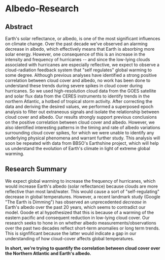 # Albedo-Research

## Abstract 
Earth's solar reflectance, or albedo, is one of the most significant influences on climate change. Over the past decade we've observed an alarming decrease in albedo, which effectively means that Earth is absorbing more solar energy. However, one consequence of this is an increase in the intensity and frequency of hurricanes -- and since the low-lying clouds associated with hurricanes are especially reflective, we expect to observe a cloud-radiation feedback system that "self regulates" global warming to some degree. Although previous analyses have identified a strong positive correlation between cloud cover and albedo, no work has been done to understand these trends during severe spikes in cloud cover during hurricanes. So we used high-resolution cloud data from the GOES satellite and solar flux data from the CERES instruments to identify trends in the northern Atlantic, a hotbed of tropical storm activity. After correcting the data and deriving the desired values, we performed a superposed epoch analysis to filter out extraneous signals and isolate the relationship between cloud cover and albedo. Our results strongly support previous conclusions on the positive correlation between cloud cover and albedo. However, we also identified interesting patterns in the timing and rate of albedo variations surrounding cloud cover spikes, for which we were unable to identify any underlying physical phenomena and warrant further study. This analysis will soon be repeated with data from BBSO's Earthshine project, which will help us understand the evolution of Earth's climate in light of extreme global warming.

## Research Summary

We expect global warming to increase the frequency of hurricanes, which would increase Earth's albedo (solar reflectance) because clouds are more reflective than most land/water. This would cause a sort of "self-regulating" decrease in global temperatures. However, a recent landmark study (Google "The Earth is Dimming") has observed an unprecedented _decrease_ in Earth's albedo over the past 20 years, which seems to contradict our model. Goode et al hypothesized that this is because of a warming of the eastern pacific and consequent reduction in low-lying cloud cover. Our research seeks to hone in on whether albedo measurements/observations over the past two decades reflect short-term anomalies or long term trends. This is signfificant because the latter would indicate a gap in our understanding of how cloud-cover affects global temperatures.

**In short, we're trying to quantify the correlation between cloud cover over the Northern Atlantic and Earth's albedo.**
